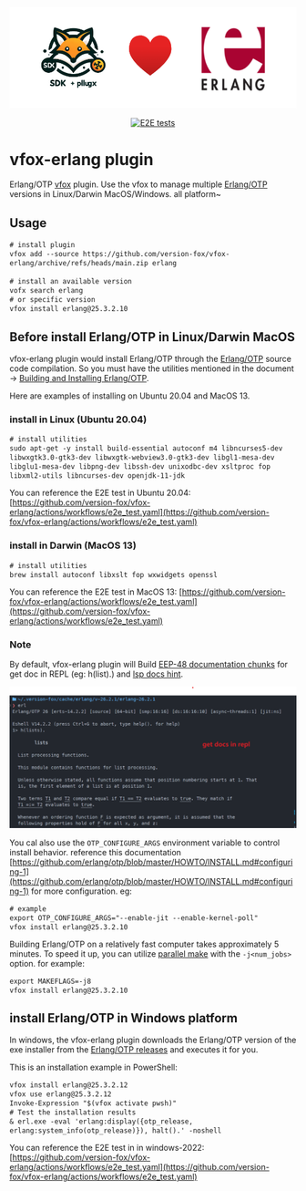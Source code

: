 <div align="center">

![logo](./assets/vfox-erlang-logo.png)

[![E2E tests](https://github.com/version-fox/vfox-erlang/actions/workflows/e2e_test.yaml/badge.svg)](https://github.com/version-fox/vfox-erlang/actions/workflows/e2e_test.yaml)

</div>

# vfox-erlang plugin

Erlang/OTP [vfox](https://github.com/version-fox) plugin. Use the vfox to manage multiple [Erlang/OTP](https://www.erlang.org/) versions in Linux/Darwin MacOS/Windows. all platform~

## Usage

```shell
# install plugin
vfox add --source https://github.com/version-fox/vfox-erlang/archive/refs/heads/main.zip erlang

# install an available version
vofx search erlang
# or specific version 
vfox install erlang@25.3.2.10
```

## Before install Erlang/OTP in Linux/Darwin MacOS

vfox-erlang plugin would install Erlang/OTP through the [Erlang/OTP](https://www.erlang.org/doc/installation_guide/install#how-to-build-and-install-erlang-otp) source code compilation. So you must have the utilities mentioned in the document -> [Building and Installing Erlang/OTP](https://www.erlang.org/doc/installation_guide/install#how-to-build-and-install-erlang-otp). 

Here are examples of installing on Ubuntu 20.04 and MacOS 13.

### install in Linux (Ubuntu 20.04)

```shell
# install utilities
sudo apt-get -y install build-essential autoconf m4 libncurses5-dev libwxgtk3.0-gtk3-dev libwxgtk-webview3.0-gtk3-dev libgl1-mesa-dev libglu1-mesa-dev libpng-dev libssh-dev unixodbc-dev xsltproc fop libxml2-utils libncurses-dev openjdk-11-jdk
```

You can reference the E2E test in Ubuntu 20.04: [https://github.com/version-fox/vfox-erlang/actions/workflows/e2e_test.yaml](https://github.com/version-fox/vfox-erlang/actions/workflows/e2e_test.yaml)

### install in Darwin (MacOS 13)

```shell
# install utilities
brew install autoconf libxslt fop wxwidgets openssl
```

You can reference the E2E test in MacOS 13: [https://github.com/version-fox/vfox-erlang/actions/workflows/e2e_test.yaml](https://github.com/version-fox/vfox-erlang/actions/workflows/e2e_test.yaml)

### Note

By default, vfox-erlang plugin will Build [EEP-48 documentation chunks](https://www.erlang.org/doc/apps/kernel/eep48_chapter) for get doc in REPL (eg: h(list).) and [lsp docs hint](https://github.com/elixir-lsp/vscode-elixir-ls/issues/284).

![erl get docs](./assets/get_docs_in_repl.png)

You cal also use the `OTP_CONFIGURE_ARGS` environment variable to control install behavior. reference this documentation [https://github.com/erlang/otp/blob/master/HOWTO/INSTALL.md#configuring-1](https://github.com/erlang/otp/blob/master/HOWTO/INSTALL.md#configuring-1) for more configuration. eg:

```shell
# example
export OTP_CONFIGURE_ARGS="--enable-jit --enable-kernel-poll"
vfox install erlang@25.3.2.10
```

Building Erlang/OTP on a relatively fast computer takes approximately 5 minutes. To speed it up, you can utilize [parallel make](https://github.com/erlang/otp/blob/master/HOWTO/INSTALL.md#building-3) with the `-j<num_jobs>` option. for example:

```shell
export MAKEFLAGS=-j8
vfox install erlang@25.3.2.10
```

## install Erlang/OTP in Windows platform

In windows, the vfox-erlang plugin downloads the Erlang/OTP version of the exe installer from the [Erlang/OTP releases](https://github.com/erlang/otp/releases) and executes it for you.

This is an installation example in PowerShell:

```pwsh
vfox install erlang@25.3.2.12
vfox use erlang@25.3.2.12
Invoke-Expression "$(vfox activate pwsh)"
# Test the installation results
& erl.exe -eval 'erlang:display({otp_release, erlang:system_info(otp_release)}), halt().' -noshell
```

You can reference the E2E test in in windows-2022: [https://github.com/version-fox/vfox-erlang/actions/workflows/e2e_test.yaml](https://github.com/version-fox/vfox-erlang/actions/workflows/e2e_test.yaml)
